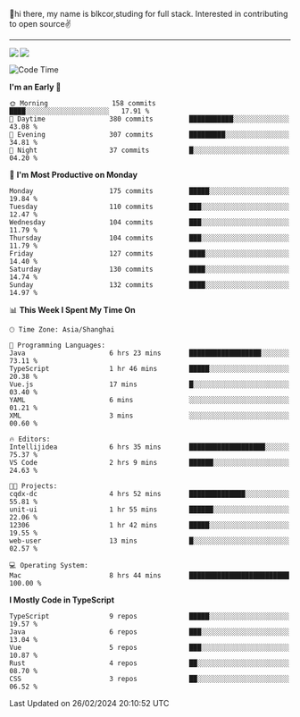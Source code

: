 👋hi there, my name is blkcor,studing for full stack.
Interested in contributing to open source✌️

<hr/>

![](https://github-readme-stats.vercel.app/api?username=blkcor)
<a href="https://github.com/blkcor/github-readme-stats">
    <img align="left" src="https://github-readme-stats.vercel.app/api/top-langs/?username=blkcor&hide=jupyter%20notebook,shaderlab,tex,c%23&langs_count=9" />
</a>


<!--START_SECTION:waka-->
![Code Time](http://img.shields.io/badge/Code%20Time-932%20hrs%2044%20mins-blue)

**I'm an Early 🐤** 

```text
🌞 Morning                158 commits         ████░░░░░░░░░░░░░░░░░░░░░   17.91 % 
🌆 Daytime                380 commits         ███████████░░░░░░░░░░░░░░   43.08 % 
🌃 Evening                307 commits         █████████░░░░░░░░░░░░░░░░   34.81 % 
🌙 Night                  37 commits          █░░░░░░░░░░░░░░░░░░░░░░░░   04.20 % 
```
📅 **I'm Most Productive on Monday** 

```text
Monday                   175 commits         █████░░░░░░░░░░░░░░░░░░░░   19.84 % 
Tuesday                  110 commits         ███░░░░░░░░░░░░░░░░░░░░░░   12.47 % 
Wednesday                104 commits         ███░░░░░░░░░░░░░░░░░░░░░░   11.79 % 
Thursday                 104 commits         ███░░░░░░░░░░░░░░░░░░░░░░   11.79 % 
Friday                   127 commits         ████░░░░░░░░░░░░░░░░░░░░░   14.40 % 
Saturday                 130 commits         ████░░░░░░░░░░░░░░░░░░░░░   14.74 % 
Sunday                   132 commits         ████░░░░░░░░░░░░░░░░░░░░░   14.97 % 
```


📊 **This Week I Spent My Time On** 

```text
🕑︎ Time Zone: Asia/Shanghai

💬 Programming Languages: 
Java                     6 hrs 23 mins       ██████████████████░░░░░░░   73.11 % 
TypeScript               1 hr 46 mins        █████░░░░░░░░░░░░░░░░░░░░   20.38 % 
Vue.js                   17 mins             █░░░░░░░░░░░░░░░░░░░░░░░░   03.40 % 
YAML                     6 mins              ░░░░░░░░░░░░░░░░░░░░░░░░░   01.21 % 
XML                      3 mins              ░░░░░░░░░░░░░░░░░░░░░░░░░   00.60 % 

🔥 Editors: 
Intellijidea             6 hrs 35 mins       ███████████████████░░░░░░   75.37 % 
VS Code                  2 hrs 9 mins        ██████░░░░░░░░░░░░░░░░░░░   24.63 % 

🐱‍💻 Projects: 
cqdx-dc                  4 hrs 52 mins       ██████████████░░░░░░░░░░░   55.81 % 
unit-ui                  1 hr 55 mins        ██████░░░░░░░░░░░░░░░░░░░   22.06 % 
12306                    1 hr 42 mins        █████░░░░░░░░░░░░░░░░░░░░   19.55 % 
web-user                 13 mins             █░░░░░░░░░░░░░░░░░░░░░░░░   02.57 % 

💻 Operating System: 
Mac                      8 hrs 44 mins       █████████████████████████   100.00 % 
```

**I Mostly Code in TypeScript** 

```text
TypeScript               9 repos             █████░░░░░░░░░░░░░░░░░░░░   19.57 % 
Java                     6 repos             ███░░░░░░░░░░░░░░░░░░░░░░   13.04 % 
Vue                      5 repos             ███░░░░░░░░░░░░░░░░░░░░░░   10.87 % 
Rust                     4 repos             ██░░░░░░░░░░░░░░░░░░░░░░░   08.70 % 
CSS                      3 repos             ██░░░░░░░░░░░░░░░░░░░░░░░   06.52 % 
```




 Last Updated on 26/02/2024 20:10:52 UTC
<!--END_SECTION:waka-->


